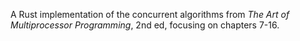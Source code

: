 A Rust implementation of the concurrent algorithms from *The Art of Multiprocessor Programming*, 2nd ed, focusing on chapters 7-16.

